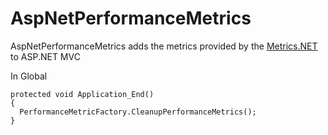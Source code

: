 AspNetPerformanceMetrics
========================

AspNetPerformanceMetrics adds the metrics provided by the [Metrics.NET](https://github.com/etishor/Metrics.NET) to ASP.NET MVC 

In Global

    protected void Application_End()
    {
      PerformanceMetricFactory.CleanupPerformanceMetrics();
    }
